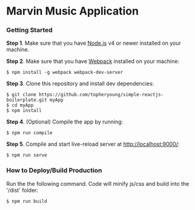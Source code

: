 # Marvin Music Application

### Getting Started

**Step 1**. Make sure that you have [Node.js](https://nodejs.org/) v4 or newer installed on your
machine.

**Step 2**. Make sure that you have [Webpack](https://webpack.github.io/docs/) installed on your machine:

```shell
$ npm install -g webpack webpack-dev-server
```

**Step 3**. Clone this repository and install dev dependencies:

```shell
$ git clone https://github.com/topheryoung/simple-reactjs-boilerplate.git myApp
$ cd myApp
$ npm install
```

**Step 4**. (Optional) Compile the app by running:

```shell
$ npm run compile
```

**Step 5**. Compile and start live-reload server at [http://localhost:9000/](http://localhost:9000/):

```shell
$ npm run serve
```



### How to Deploy/Build Production

Run the the following command. Code will minify js/css and build into the '/dist' folder:

```shell
$ npm run build
```

